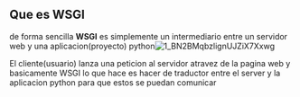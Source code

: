 ## Que es WSGI
de forma sencilla **WSGI** es simplemente un intermediario entre un servidor web y una aplicacion(proyecto) python![1_BN2BMqbzlignUJZiX7Xxwg](https://user-images.githubusercontent.com/71853038/125221092-563c7180-e28d-11eb-80ed-581ae410c65b.png)

El cliente(usuario) lanza una peticion al servidor atravez de la pagina web y basicamente WSGI lo que hace es hacer de traductor entre el server y la aplicacion python para que estos se puedan comunicar 
